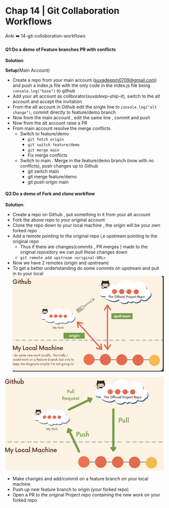 # Chap 14  | Git Collaboration Workflows

Anki ➡️ 14-git-colloboration-workflows

#### Q1:Do a demo of Feature branches PR with conflicts 

**Solution**:

**Setup**(Main Account)

- Create a repo from your main account (suvadeepm0709@gmail.com) and push a index.js file with the only code in the index.js file being `console.log("base")` to github 
- Add your alt account as collborator(*suvadeep-ship-it*), switch to the alt account and accept the invitation
- From the alt account in Github edit the single line to `console.log("alt change")`, commit directly to feature/demo branch
- Now from the main account , edit the same line , commit and push
- Now from the alt account raise a PR 
- From main account resolve the merge conflicts
  - Switch to feature/demo 
    - `git fetch origin` 
    - `git switch feature/demo`
    - `git merge main`
    - Fix merge conflicts
  - Switch to main . Merge in the feature/demo branch (now with no conflicts), push changes up to Github
    - git switch main
    - git merge feature/demo
    - git push origin main

#### Q2:Do a demo of Fork and clone workflow 

**Solution**:

- Create a repo on Github , put  something in it from your alt account 
- Fork the above repo to your original account 
- Clone the repo down to your local machine , the origin will be your own forked repo
- Add a remote pointing to the original repo i,e upstream pointing to the original repo 
  - Thus if there are changes(commits , PR merges ) made to the original repository we can pull those changes down 
  - `git remote add upstream <original-URL>`
- Now we have 2 remotes (origin and upstream)
- To get a better undertstanding do some commits on upstream and pull in to your local![FC-3](../../Assets/FC-3.png) 


![fc-5](../../Assets/fc-5.png)

- Make changes and add/commit on a feature branch on your local machine
- Push up new feature branch to origin (your forked repo)
- Open a PR to the original Project repo containing the new work on your forked repo 
